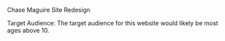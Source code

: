 Chase Maguire
Site Redesign

Target Audience:
    The target audience for this website would likely be most ages above 10.